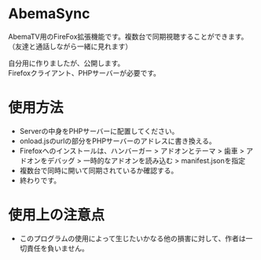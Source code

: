 # AbemaSync
AbemaTV用のFireFox拡張機能です。複数台で同期視聴することができます。（友達と通話しながら一緒に見れます）  

自分用に作りましたが、公開します。  
Firefoxクライアント、PHPサーバーが必要です。

# 使用方法
- Serverの中身をPHPサーバーに配置してください。
- onload.jsのurlの部分をPHPサーバーのアドレスに書き換える。
- Firefoxへのインストールは、ハンバーガー > アドオンとテーマ > 歯車 > アドオンをデバッグ > 一時的なアドオンを読み込む > manifest.jsonを指定
- 複数台で同時に開いて同期されているか確認する。
- 終わりです。

# 使用上の注意点
- このプログラムの使用によって生じたいかなる他の損害に対して、作者は一切責任を負いません。
